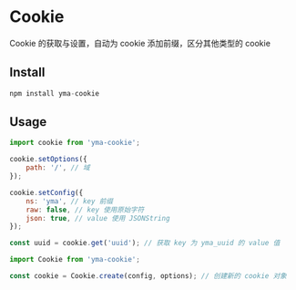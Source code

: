 # Cookie

Cookie 的获取与设置，自动为 cookie 添加前缀，区分其他类型的 cookie

## Install

```js
npm install yma-cookie
```

## Usage

```js
import cookie from 'yma-cookie';

cookie.setOptions({
    path: '/', // 域
});

cookie.setConfig({
    ns: 'yma', // key 前缀
    raw: false, // key 使用原始字符
    json: true, // value 使用 JSONString
});

const uuid = cookie.get('uuid'); // 获取 key 为 yma_uuid 的 value 值
```

```js
import Cookie from 'yma-cookie';

const cookie = Cookie.create(config, options); // 创建新的 cookie 对象
```

